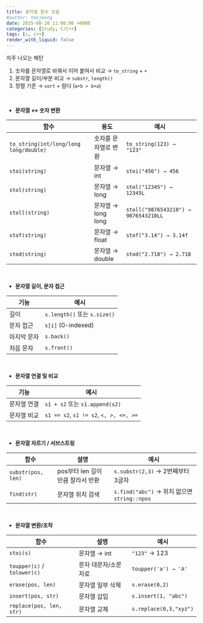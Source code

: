 ```yaml
---
title: 문자열 함수 모음
#author: Yoojeong
date: 2025-08-20 11:00:00 +0800
categories: [Study, C/C++]
tags: [c, c++]
render_with_liquid: false
---
```



자주 나오는 패턴
1. 숫자를 문자열로 바꿔서 이어 붙여서 비교 → `to_string` + `+`  
2. 문자열 길이/부분 비교 → `substr`, `length()`  
3. 정렬 기준 → `sort` + 람다 (`a+b > b+a`)

<br>

- **문자열 ↔ 숫자 변환**

| 함수                                   | 용도                 | 예시                                 |
| -------------------------------------- | -------------------- | ------------------------------------ |
| `to_string(int/long/long long/double)` | 숫자를 문자열로 변환 | `to_string(123) → "123"`             |
| `stoi(string)`                         | 문자열 → int         | `stoi("456") → 456`                  |
| `stol(string)`                         | 문자열 → long        | `stol("12345") → 12345L`             |
| `stoll(string)`                        | 문자열 → long long   | `stoll("9876543210") → 9876543210LL` |
| `stof(string)`                         | 문자열 → float       | `stof("3.14") → 3.14f`               |
| `stod(string)`                         | 문자열 → double      | `stod("2.718") → 2.718`              |

<br>

- **문자열 길이, 문자 접근**

| 기능        | 예시                         |
| ----------- | ---------------------------- |
| 길이        | `s.length()` 또는 `s.size()` |
| 문자 접근   | `s[i]` (0-indexed)           |
| 마지막 문자 | `s.back()`                   |
| 처음 문자   | `s.front()`                  |

<br>

- **문자열 연결 및 비교**

| 기능        | 예시                                   |
| ----------- | -------------------------------------- |
| 문자열 연결 | `s1 + s2` 또는 `s1.append(s2)`         |
| 문자열 비교 | `s1 == s2`, `s1 != s2`, `<, >, <=, >=` |

<br>

- **문자열 자르기 / 서브스트링**

| 함수               | 설명                              | 예시                                         |
| ------------------ | --------------------------------- | -------------------------------------------- |
| `substr(pos, len)` | pos부터 len 길이 만큼 잘라서 반환 | `s.substr(2,3)` → 2번째부터 3글자            |
| `find(str)`        | 문자열 위치 검색                  | `s.find("abc")` → 위치 없으면 `string::npos` |

<br>

- **문자열 변환/조작**

| 함수                        | 설명                 | 예시                   |
| --------------------------- | -------------------- | ---------------------- |
| `stoi(s)`                   | 문자열 → int         | `"123"` → 123          |
| `toupper(c)` / `tolower(c)` | 문자 대문자/소문자로 | `toupper('a') → 'A'`   |
| `erase(pos, len)`           | 문자열 일부 삭제     | `s.erase(0,2)`         |
| `insert(pos, str)`          | 문자열 삽입          | `s.insert(1, "abc")`   |
| `replace(pos, len, str)`    | 문자열 교체          | `s.replace(0,3,"xyz")` |